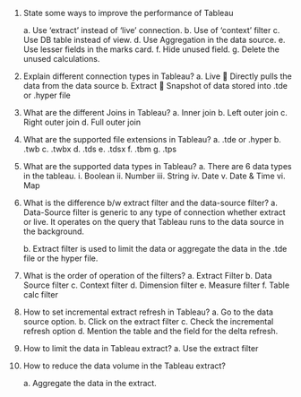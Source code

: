 1.	State some ways to improve the performance of Tableau

    a.	Use ‘extract’ instead of ‘live’ connection.
    b.	Use of ‘context’ filter
    c.	Use DB table instead of view.
    d.	Use Aggregation in the data source.
    e.	Use lesser fields in the marks card.
    f.	Hide unused field.
    g.	Delete the unused calculations.


2.	Explain different connection types in Tableau?
    a.	Live  Directly pulls the data from the data source
    b.	Extract  Snapshot of data stored into .tde or .hyper file


3.	What are the different Joins in Tableau?
    a.	Inner join
    b.	Left outer join
    c.	Right outer join
    d.	Full outer join


4.	What are the supported file extensions in Tableau?
    a.	.tde or .hyper
    b.	.twb
    c.	.twbx
    d.	.tds
    e.	.tdsx
    f.	.tbm
    g.	.tps


5.	What are the supported data types in Tableau?
    a.	There are 6 data types in the tableau.
    i.	Boolean
    ii.	Number
    iii.	String
    iv.	Date
    v.	Date & Time
    vi.	Map


6.	What is the difference b/w extract filter and the data-source filter?
    a.	Data-Source filter is generic to any type of connection whether extract or live. It operates on the query that Tableau runs to the data source in the background.

    b.	Extract filter is used to limit the data or aggregate the data in the .tde file or the hyper file.

7.	What is the order of operation of the filters?
    a.	Extract Filter
    b.	Data Source filter
    c.	Context filter
    d.	Dimension filter
    e.	Measure filter
    f.	Table calc filter

8.	How to set incremental extract refresh in Tableau?
    a.	Go to the data source option.
    b.	Click on the extract filter
    c.	Check the incremental refresh option
    d.	Mention the table and the field for the delta refresh.
9.	How to limit the data in Tableau extract?
    a.	Use the extract filter


10.	How to reduce the data volume in the Tableau extract?

    a.	Aggregate the data in the extract.
